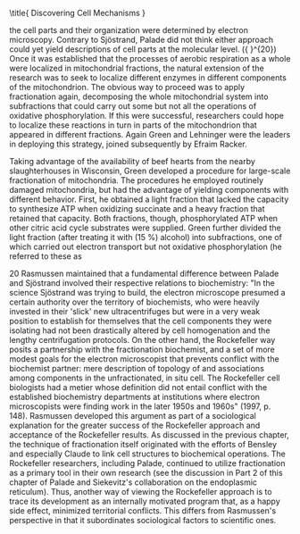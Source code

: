 \title{
Discovering Cell Mechanisms
}

the cell parts and their organization were determined by electron microscopy. Contrary to Sjöstrand, Palade did not think either approach could yet yield descriptions of cell parts at the molecular level. \({ }^{20}\) Once it was established that the processes of aerobic respiration as a whole were localized in mitochondrial fractions, the natural extension of the research was to seek to localize different enzymes in different components of the mitochondrion. The obvious way to proceed was to apply fractionation again, decomposing the whole mitochondrial system into subfractions that could carry out some but not all the operations of oxidative phosphorylation. If this were successful, researchers could hope to localize these reactions in turn in parts of the mitochondrion that appeared in different fractions. Again Green and Lehninger were the leaders in deploying this strategy, joined subsequently by Efraim Racker.

Taking advantage of the availability of beef hearts from the nearby slaughterhouses in Wisconsin, Green developed a procedure for large-scale fractionation of mitochondria. The procedures he employed routinely damaged mitochondria, but had the advantage of yielding components with different behavior. First, he obtained a light fraction that lacked the capacity to synthesize ATP when oxidizing succinate and a heavy fraction that retained that capacity. Both fractions, though, phosphorylated ATP when other citric acid cycle substrates were supplied. Green further divided the light fraction (after treating it with \(15 \%\) alcohol) into subfractions, one of which carried out electron transport but not oxidative phosphorylation (he referred to these as

20 Rasmussen maintained that a fundamental difference between Palade and Sjöstrand involved their respective relations to biochemistry: "In the science Sjöstrand was trying to build, the electron microscope presumed a certain authority over the territory of biochemists, who were heavily invested in their 'slick' new ultracentrifuges but were in a very weak position to establish for themselves that the cell components they were isolating had not been drastically altered by cell homogenation and the lengthy centrifugation protocols. On the other hand, the Rockefeller way posits a partnership with the fractionation biochemist, and a set of more modest goals for the electron microscopist that prevents conflict with the biochemist partner: mere description of topology of and associations among components in the unfractionated, in situ cell. The Rockefeller cell biologists had a metier whose definition did not entail conflict with the established biochemistry departments at institutions where electron microscopists were finding work in the later 1950s and 1960s" (1997, p. 148). Rasmussen developed this argument as part of a sociological explanation for the greater success of the Rockefeller approach and acceptance of the Rockefeller results. As discussed in the previous chapter, the technique of fractionation itself originated with the efforts of Bensley and especially Claude to link cell structures to biochemical operations. The Rockefeller researchers, including Palade, continued to utilize fractionation as a primary tool in their own research (see the discussion in Part 2 of this chapter of Palade and Siekevitz's collaboration on the endoplasmic reticulum). Thus, another way of viewing the Rockefeller approach is to trace its development as an internally motivated program that, as a happy side effect, minimized territorial conflicts. This differs from Rasmussen's perspective in that it subordinates sociological factors to scientific ones.